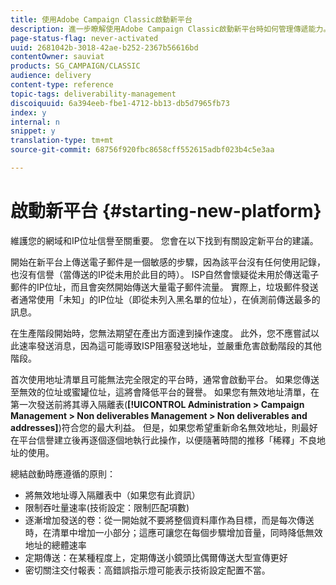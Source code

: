 ```yaml
---
title: 使用Adobe Campaign Classic啟動新平台
description: 進一步瞭解使用Adobe Campaign Classic啟動新平台時如何管理傳遞能力。
page-status-flag: never-activated
uuid: 2681042b-3018-42ae-b252-2367b56616bd
contentOwner: sauviat
products: SG_CAMPAIGN/CLASSIC
audience: delivery
content-type: reference
topic-tags: deliverability-management
discoiquuid: 6a394eeb-fbe1-4712-bb13-db5d7965fb73
index: y
internal: n
snippet: y
translation-type: tm+mt
source-git-commit: 68756f920fbc8658cff552615adbf023b4c5e3aa

---
```



# 啟動新平台 {#starting-new-platform}

維護您的網域和IP位址信譽至關重要。 您會在以下找到有關設定新平台的建議。

開始在新平台上傳送電子郵件是一個敏感的步驟，因為該平台沒有任何使用記錄，也沒有信譽（當傳送的IP從未用於此目的時）。 ISP自然會懷疑從未用於傳送電子郵件的IP位址，而且會突然開始傳送大量電子郵件流量。 實際上，垃圾郵件發送者通常使用「未知」的IP位址（即從未列入黑名單的位址），在偵測前傳送最多的訊息。

在生產階段開始時，您無法期望在產出方面達到操作速度。 此外，您不應嘗試以此速率發送消息，因為這可能導致ISP阻塞發送地址，並嚴重危害啟動階段的其他階段。

首次使用地址清單且可能無法完全限定的平台時，通常會啟動平台。 如果您傳送至無效的位址或蜜罐位址，這將會降低平台的聲譽。 如果您有無效地址清單，在第一次發送前將其導入隔離表(**[!UICONTROL Administration > Campaign Management > Non deliverables Management > Non deliverables and addresses]**)符合您的最大利益。 但是，如果您希望重新命名無效地址，則最好在平台信譽建立後再逐個逐個地執行此操作，以便隨著時間的推移「稀釋」不良地址的使用。

總結啟動時應遵循的原則：

* 將無效地址導入隔離表中（如果您有此資訊）
* 限制吞吐量速率(技術設定：限制匹配項數)
* 逐漸增加發送的卷：從一開始就不要將整個資料庫作為目標，而是每次傳送時，在清單中增加一小部分；這應可讓您在每個步驟增加音量，同時降低無效地址的總體速率
* 定期傳送：在某種程度上，定期傳送小鏡頭比偶爾傳送大型宣傳更好
* 密切關注交付報表：高錯誤指示燈可能表示技術設定配置不當。